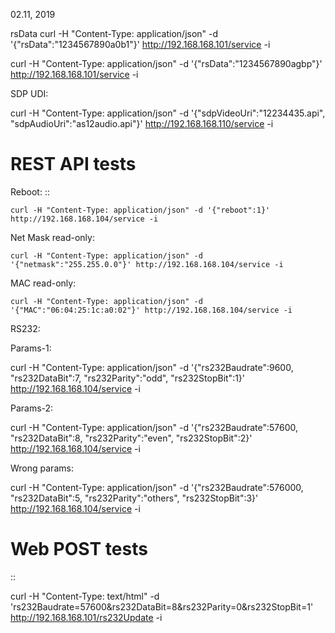 
02.11, 2019

rsData
  curl -H "Content-Type: application/json" -d '{"rsData":"1234567890a0b1"}' http://192.168.168.101/service -i

  curl -H "Content-Type: application/json" -d '{"rsData":"1234567890agbp"}' http://192.168.168.101/service -i

  
SDP UDI:

  curl -H "Content-Type: application/json" -d '{"sdpVideoUri":"12234435.api", "sdpAudioUri":"as12audio.api"}' http://192.168.168.110/service -i


REST API tests
===========================

Reboot:
::

	curl -H "Content-Type: application/json" -d '{"reboot":1}' http://192.168.168.104/service -i


Net Mask read-only:

	curl -H "Content-Type: application/json" -d '{"netmask":"255.255.0.0"}' http://192.168.168.104/service -i

MAC read-only:

	curl -H "Content-Type: application/json" -d '{"MAC":"06:04:25:1c:a0:02"}' http://192.168.168.104/service -i

RS232:

Params-1:

  curl -H "Content-Type: application/json" -d '{"rs232Baudrate":9600, "rs232DataBit":7, "rs232Parity":"odd", "rs232StopBit":1}' http://192.168.168.104/service -i

Params-2:

  curl -H "Content-Type: application/json" -d '{"rs232Baudrate":57600, "rs232DataBit":8, "rs232Parity":"even", "rs232StopBit":2}' http://192.168.168.104/service -i

Wrong params:

  curl -H "Content-Type: application/json" -d '{"rs232Baudrate":576000, "rs232DataBit":5, "rs232Parity":"others", "rs232StopBit":3}' http://192.168.168.104/service -i




Web POST tests
==============================

::

   curl -H "Content-Type: text/html" -d 'rs232Baudrate=57600&rs232DataBit=8&rs232Parity=0&rs232StopBit=1' http://192.168.168.101/rs232Update -i

